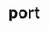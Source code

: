 ---
category: 4-letters
denotation: null
name: port
reference_link: https://www.etymonline.com/word/port
root_language: null
root_name: null
title: port
type: free
word_sums:
- respelling: port
  sum: 'Port + '
---